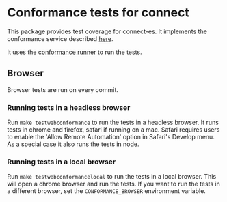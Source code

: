 # Conformance tests for connect

This package provides test coverage for connect-es. It implements the conformance service described [here](https://buf.build/connectrpc/conformance).

It uses the [conformance runner](https://github.com/connectrpc/conformance/releases) to run the tests.

## Browser

Browser tests are run on every commit.

### Running tests in a headless browser

Run `make testwebconformance` to run the tests in a headless browser. It runs tests in chrome and firefox, safari if running on a mac. Safari requires users to enable the 'Allow Remote Automation' option in Safari's Develop menu. As a special case it also runs the
tests in node.

### Running tests in a local browser

Run `make testwebconformancelocal` to run the tests in a local browser. This will open a chrome browser and run the tests. If you want to run the tests in a different browser, set the `CONFORMANCE_BROWSER` environment variable.
